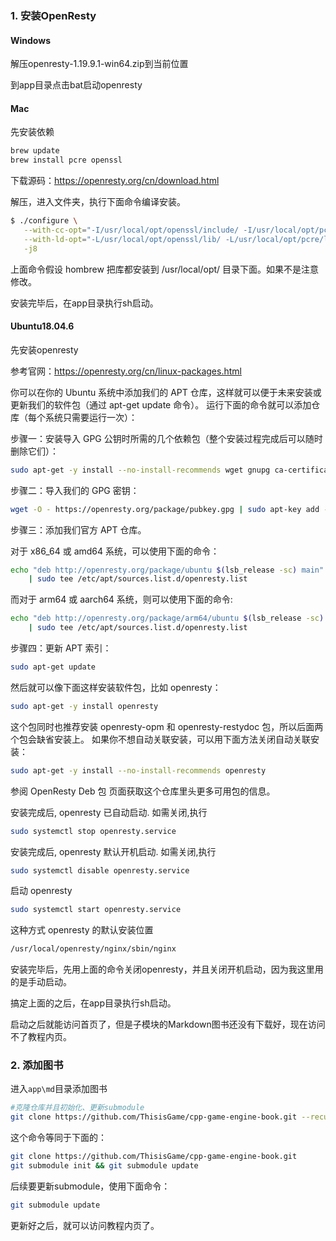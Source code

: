 ### 1. 安装OpenResty

#### Windows

解压openresty-1.19.9.1-win64.zip到当前位置

到app目录点击bat启动openresty

#### Mac

先安装依赖

```bash
brew update
brew install pcre openssl
```

下载源码：https://openresty.org/cn/download.html

解压，进入文件夹，执行下面命令编译安装。

```bash
$ ./configure \
   --with-cc-opt="-I/usr/local/opt/openssl/include/ -I/usr/local/opt/pcre/include/" \
   --with-ld-opt="-L/usr/local/opt/openssl/lib/ -L/usr/local/opt/pcre/lib/" \
   -j8
```

上面命令假设 hombrew 把库都安装到 /usr/local/opt/ 目录下面。如果不是注意修改。

安装完毕后，在app目录执行sh启动。

#### Ubuntu18.04.6

先安装openresty

参考官网：https://openresty.org/cn/linux-packages.html

你可以在你的 Ubuntu 系统中添加我们的 APT 仓库，这样就可以便于未来安装或更新我们的软件包（通过 apt-get update 命令）。 运行下面的命令就可以添加仓库（每个系统只需要运行一次）：

步骤一：安装导入 GPG 公钥时所需的几个依赖包（整个安装过程完成后可以随时删除它们）：

```bash
sudo apt-get -y install --no-install-recommends wget gnupg ca-certificates
```

步骤二：导入我们的 GPG 密钥：

```bash
wget -O - https://openresty.org/package/pubkey.gpg | sudo apt-key add -
```

步骤三：添加我们官方 APT 仓库。

对于 x86_64 或 amd64 系统，可以使用下面的命令：

```bash
echo "deb http://openresty.org/package/ubuntu $(lsb_release -sc) main" \
    | sudo tee /etc/apt/sources.list.d/openresty.list
```

而对于 arm64 或 aarch64 系统，则可以使用下面的命令:

```bash
echo "deb http://openresty.org/package/arm64/ubuntu $(lsb_release -sc) main" \
    | sudo tee /etc/apt/sources.list.d/openresty.list
```

步骤四：更新 APT 索引：

```bash
sudo apt-get update
```

然后就可以像下面这样安装软件包，比如 openresty：

```bash
sudo apt-get -y install openresty
```

这个包同时也推荐安装 openresty-opm 和 openresty-restydoc 包，所以后面两个包会缺省安装上。 如果你不想自动关联安装，可以用下面方法关闭自动关联安装：

```bash
sudo apt-get -y install --no-install-recommends openresty
```

参阅 OpenResty Deb 包 页面获取这个仓库里头更多可用包的信息。

安装完成后, openresty 已自动启动. 如需关闭,执行

```bash
sudo systemctl stop openresty.service
```

安装完成后, openresty 默认开机启动. 如需关闭,执行

```bash
sudo systemctl disable openresty.service
```

启动 openresty

```bash
sudo systemctl start openresty.service
```

这种方式 openresty 的默认安装位置

```bash
/usr/local/openresty/nginx/sbin/nginx
```

安装完毕后，先用上面的命令关闭openresty，并且关闭开机启动，因为我这里用的是手动启动。

搞定上面的之后，在app目录执行sh启动。

启动之后就能访问首页了，但是子模块的Markdown图书还没有下载好，现在访问不了教程内页。


### 2. 添加图书

进入`app\md`目录添加图书

```bash
#克隆仓库并且初始化、更新submodule
git clone https://github.com/ThisisGame/cpp-game-engine-book.git --recursive
```

这个命令等同于下面的：

```bash
git clone https://github.com/ThisisGame/cpp-game-engine-book.git
git submodule init && git submodule update
```

后续要更新submodule，使用下面命令：

```bash
git submodule update
```

更新好之后，就可以访问教程内页了。